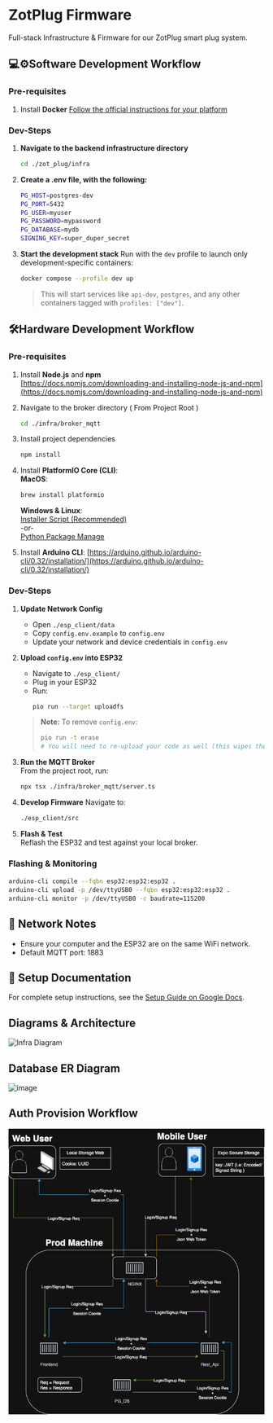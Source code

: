 # ZotPlug Firmware

Full-stack Infrastructure & Firmware for our ZotPlug smart plug system. 


## 💻⚙️Software Development Workflow

### **Pre-requisites**  
1. Install **Docker**
   [Follow the official instructions for your platform](https://docs.docker.com/engine/install/#supported-platforms)

### **Dev-Steps**  
1. **Navigate to the backend infrastructure directory**
   ```bash
   cd ./zot_plug/infra
   ```
2. **Create a .env file, with the following:**
   ```bash
   PG_HOST=postgres-dev
   PG_PORT=5432
   PG_USER=myuser
   PG_PASSWORD=mypassword
   PG_DATABASE=mydb
   SIGNING_KEY=super_duper_secret
   ```
3. **Start the development stack**
   Run with the `dev` profile to launch only development-specific containers:

   ```bash
   docker compose --profile dev up
   ```
   > This will start services like `api-dev`, `postgres`, and any other containers tagged with `profiles: ["dev"]`.

## 🛠️Hardware Development Workflow

### **Pre-requisites**  
1. Install **Node.js** and **npm**  
   [https://docs.npmjs.com/downloading-and-installing-node-js-and-npm](https://docs.npmjs.com/downloading-and-installing-node-js-and-npm)

2. Navigate to the broker directory ( From Project Root )
   ```bash
   cd ./infra/broker_mqtt
   ```
3. Install project dependencies  
   ```bash
   npm install
   ```
4. Install **PlatformIO Core (CLI)**:  
   **MacOS**:
   ```bash
   brew install platformio
   ```
   **Windows & Linux**:  
   [Installer Script (Recommended)](https://docs.platformio.org/en/latest/core/installation/methods/installer-script.html)  
   -or-  
   [Python Package Manage](https://docs.platformio.org/en/latest/core/installation/methods/pypi.html)

5. Install **Arduino CLI**:
   [https://arduino.github.io/arduino-cli/0.32/installation/](https://arduino.github.io/arduino-cli/0.32/installation/)

### **Dev-Steps**  

1. **Update Network Config**  
   - Open `./esp_client/data`
   - Copy `config.env.example` to `config.env`
   - Update your network and device credentials in `config.env`

2. **Upload `config.env` into ESP32**  
   - Navigate to `./esp_client/`
   - Plug in your ESP32
   - Run:
     ```bash
     pio run --target uploadfs
     ```
   > **Note:** To remove `config.env`:
   > ```bash
   > pio run -t erase
   > # You will need to re-upload your code as well (this wipes the entire flash)
   > ```

3. **Run the MQTT Broker**  
   From the project root, run:
   ```bash
   npx tsx ./infra/broker_mqtt/server.ts
   ```
4. **Develop Firmware**
   Navigate to:
   ```bash
   ./esp_client/src
   ```
5. **Flash & Test**  
   Reflash the ESP32 and test against your local broker.

### Flashing & Monitoring

```bash
arduino-cli compile --fqbn esp32:esp32:esp32 .
arduino-cli upload -p /dev/ttyUSB0 --fqbn esp32:esp32:esp32 .
arduino-cli monitor -p /dev/ttyUSB0 -c baudrate=115200
```

## 📡 Network Notes

- Ensure your computer and the ESP32 are on the same WiFi network.
- Default MQTT port: 1883

## 📝 Setup Documentation

For complete setup instructions, see the [Setup Guide on Google Docs](https://docs.google.com/document/d/1jFlQuHnFwy8aJPPMJ6DQvYgvtMj_6Ua5th_mMhYTuXo/edit?usp=sharing).

## Diagrams & Architecture
![Infra Diagram](diagrams/docker_network_diagram_v3.drawio.png)

## Database ER Diagram
<img width="1003" height="1239" alt="image" src="https://github.com/user-attachments/assets/83eaf5d1-e5f6-4749-84fb-0ae83baaea2e" />

## Auth Provision Workflow
![Provision Workflow](diagrams/auth_prov_flow.png)


